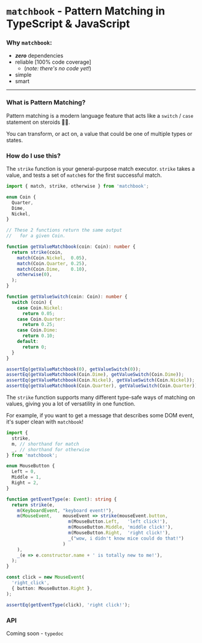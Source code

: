 # `matchbook` - Pattern Matching in TypeScript & JavaScript
### Why `matchbook`:
- **_zero_** dependencies
- reliable [100% code coverage]
  - (_note: there's no code yet!_)
- simple
- smart

---

### What is Pattern Matching?
Pattern matching is a  modern language feature
that acts like a `switch` / `case` statement
on steroids 💊💪.

You can transform, or act on, a value that could
be one of multiple types or states.

### How do I use this?

The `strike` function is your general-purpose
match executor. `strike` takes a value, and
tests a set of `match`es for the first successful
match.

```ts
import { match, strike, otherwise } from 'matchbook';

enum Coin {
  Quarter,
  Dime,
  Nickel,
}

// These 2 functions return the same output
//   for a given Coin.

function getValueMatchbook(coin: Coin): number {
  return strike(coin,
    match(Coin.Nickel,  0.05),
    match(Coin.Quarter, 0.25),
    match(Coin.Dime,    0.10),
    otherwise(0),
  );
}

function getValueSwitch(coin: Coin): number {
  switch (coin) {
    case Coin.Nickel:
      return 0.05;
    case Coin.Quarter:
      return 0.25;
    case Coin.Dime:
      return 0.10;
    default:
      return 0;
  }
}

assertEq(getValueMatchbook(0), getValueSwitch(0));
assertEq(getValueMatchbook(Coin.Dime), getValueSwitch(Coin.Dime));
assertEq(getValueMatchbook(Coin.Nickel), getValueSwitch(Coin.Nickel));
assertEq(getValueMatchbook(Coin.Quarter), getValueSwitch(Coin.Quarter));
```

The `strike` function supports many different type-safe ways
of matching on values, giving you a lot of versatility
in one function.

For example, if you want to get a message that describes
some DOM event, it's super clean with `matchbook`!

```ts
import {
  strike,
  m, // shorthand for match
  _, // shorthand for otherwise
} from 'matchbook';

enum MouseButton {
  Left = 0,
  Middle = 1,
  Right = 2,
}

function getEventType(e: Event): string {
  return strike(e,
    m(KeyboardEvent, "keyboard event!"),
    m(MouseEvent,    mouseEvent => strike(mouseEvent.button,
                       m(MouseButton.Left,   'left click!'),
                       m(MouseButton.Middle, 'middle click!'),
                       m(MouseButton.Right,  'right click!'),
                       _("wow, i didn't know mice could do that!")
                     )
    ),
    _(e => e.constructor.name + ' is totally new to me!'),
  );
}

const click = new MouseEvent(
  'right_click',
  { button: MouseButton.Right },
);

assertEq(getEventType(click), 'right click!');
```

### API
Coming soon - `typedoc`
